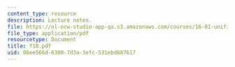 ```yaml
---
content_type: resource
description: Lecture notes.
file: https://ol-ocw-studio-app-qa.s3.amazonaws.com/courses/16-01-unified-engineering-i-ii-iii-iv-fall-2005-spring-2006/86ee566d63007d3a3efc531ebd687617_f18.pdf
file_type: application/pdf
resourcetype: Document
title: f18.pdf
uid: 86ee566d-6300-7d3a-3efc-531ebd687617
---
```

